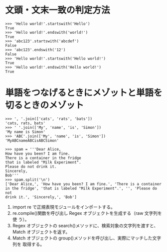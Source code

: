 <!-- インタラクティブでの処理 -->

# 文頭・文末一致の判定方法

```
>>> 'Hello world!'.startswith('Hello')
True
>>> 'Hello world!'.endswith('world!')
True
>>> 'abc123'.startswith('abcdef')
False
>>> 'abc123'.endswith('12')
False
>>> 'Hello world!'.startswith('Hello world!')
True
>>> 'Hello world!'.endswith('Hello world!')
True
```

# 単語をつなげるときにメゾットと単語を切るときのメゾット

```
>>> ', '.join(['cats', 'rats', 'bats'])
'cats, rats, bats'
>>> ' '.join(['My', 'name', 'is', 'Simon'])
'My name is Simon'
>>> 'ABC'.join(['My', 'name', 'is', 'Simon'])
'MyABCnameABCisABCSimon'
```

```
>>> spam = '''Dear Alice,
How have you been? I am fine.
There is a container in the fridge
that is labeled "Milk Experiment".
Please do not drink it.
Sincerely,
Bob'''
>>> spam.split('\n')
['Dear Alice,', 'How have you been? I am fine.', 'There is a container
in the fridge', 'that is labeled "Milk Experiment".', '', 'Please do not
drink it.', 'Sincerely,', 'Bob']
```

1. import re で正規表現モジュールをインポートする。
2. re.compile()関数を呼び出し Regex オブジェクトを生成する（raw 文字列を使
   う）。
3. Regex オブジェクトの search()メソッドに、検索対象の文字列を渡すと、
   Match オブジェクトを返す。
4. Match オブジェクトの group()メソッドを呼び出し、実際にマッチした文字列を
   取得する。

